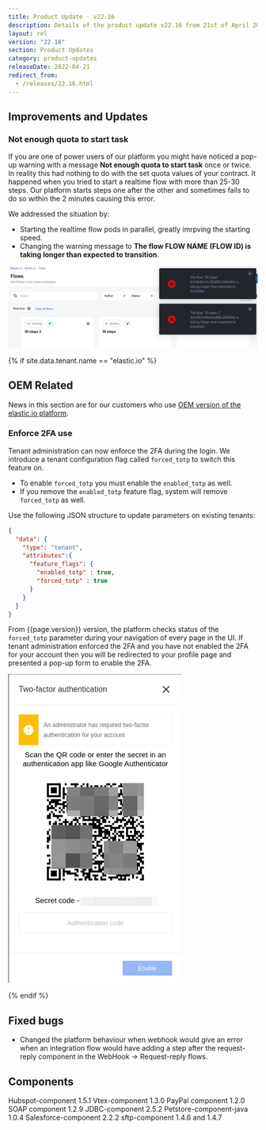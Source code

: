 ```yaml
---
title: Product Update - v22.16
description: Details of the product update v22.16 from 21st of April 2022.
layout: rel
version: "22.16"
section: Product Updates
category: product-updates
releaseDate: 2022-04-21
redirect_from:
  - /releases/22.16.html
---
```


## Improvements and Updates

### Not enough quota to start task

If you are one of power users of our platform you might have noticed a pop-up warning
with a message **Not enough quota to start task** once or twice. In reality this
had nothing to do with the set quota values of your contract. It happened when you
tried to start a realtime flow with more than 25-30 steps. Our platform starts steps
one after the other and sometimes fails to do so within the 2 minutes causing this error.

We addressed the situation by:

*   Starting the realtime flow pods in parallel, greatly imrpving the starting speed.
*   Changing the warning message to **The flow FLOW NAME (FLOW ID) is taking longer than expected to transition**.

![Example of error](/assets/img/RN/2216/error-big-realtime-flow.png)

{% if site.data.tenant.name == "elastic.io" %}

## OEM Related

News in this section are for our customers who use
[OEM version of the elastic.io platform](https://www.elastic.io/saas-embedded-integration/).

### Enforce 2FA use

Tenant administration can now enforce the 2FA during the login. We introduce a
tenant configuration flag called `forced_totp` to switch this feature on.

*   To enable `forced_totp` you must enable the `enabled_totp` as well.
*   If you remove the `enabled_totp` feature flag, system will remove `forced_totp` as well.

Use the following JSON structure to update parameters on existing tenants:

```json
{
  "data": {
    "type": "tenant",
    "attributes":{
      "feature_flags": {
        "enabled_totp" : true,
        "forced_totp" : true
      }
    }
  }
}
```

From {{page.version}} version, the platform checks status of the `forced_totp`
parameter during your navigation of every page in the UI. If tenant administration
enforced the 2FA and you have not enabled the 2FA for your account then you will
be redirected to your profile page and presented a pop-up form to enable the 2FA.

![Enable 2FA](/assets/img/RN/2216/forced-totp-enable-2fa.png)


{% endif %}

## Fixed bugs

*   Changed the platform behaviour when webhook would give an error when an integration flow would have adding a step after the request-reply component in the WebHook -> Request-reply flows.

## Components


Hubspot-component 1.5.1
Vtex-component 1.3.0
PayPal component 1.2.0
SOAP component 1.2.9
JDBC-component 2.5.2
Petstore-component-java 1.0.4
Salesforce-component 2.2.2
sftp-component 1.4.6 and 1.4.7
